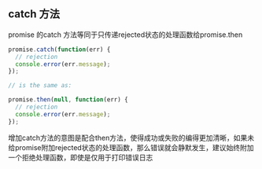 
## catch 方法
promise 的catch 方法等同于只传递rejected状态的处理函数给promise.then

```js
promise.catch(function(err) {
  // rejection
  console.error(err.message);
});

// is the same as:

promise.then(null, function(err) {
  // rejection
  console.error(err.message);
});
```

增加catch方法的意图是配合then方法，使得成功或失败的编得更加清晰，如果未给promise附加rejected状态的处理函数，那么错误就会静默发生，建议始终附加一个拒绝处理函数，即使是仅用于打印错误日志